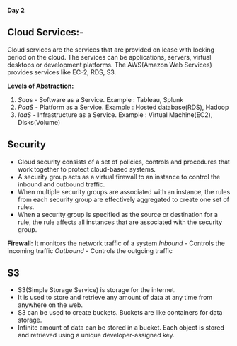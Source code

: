 **Day 2**
## Cloud Services:-
Cloud services are the services that are provided on lease with locking period on the cloud. The services can be applications, servers, virtual desktops or development platforms.
The AWS(Amazon Web Services) provides services like EC-2, RDS, S3.

**Levels of Abstraction:**
1. *Saas* - Software as a Service. 
Example : Tableau, Splunk
2. *PaaS* - Platform as a Service.
Example : Hosted database(RDS), Hadoop
3. *IaaS* - Infrastructure as a Service.
Example : Virtual Machine(EC2), Disks(Volume)


## Security
* Cloud security consists of a set of policies, controls and procedures that work together to protect cloud-based systems. 
* A security group acts as a virtual firewall to an instance to control the inbound and outbound traffic.
* When multiple security groups are associated with an instance, the rules from each security group are effectively aggregated to create one set of rules.
* When a security group is specified as the source or destination for a rule, the rule affects all instances that are associated with the security group.

**Firewall:**
It monitors the network traffic of a system
*Inbound* - Controls the incoming traffic
*Outbound* - Controls the outgoing traffic

## S3
* S3(Simple Storage Service) is storage for the internet. 
* It is used to store and retrieve any amount of data at any time from anywhere on the web.
* S3 can be used to create buckets. Buckets are like containers for data storage.
* Infinite amount of data can be stored in a bucket. Each object is stored and retrieved using a unique developer-assigned key.

